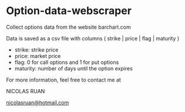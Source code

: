 # Option-data-webscraper
Collect options data from the website barchart.com

Data is saved as a csv file with columns
( strike | price | flag | maturity )

- strike: strike price
- price: market price
- flag: 0 for call options and 1 for put options
- maturity: number of days until the option expires

For more information, feel free to contact me at

NICOLAS RUAN 

nicolasruan@hotmail.com

